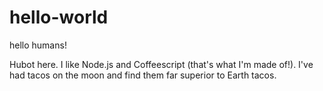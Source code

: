 # hello-world

hello humans!

Hubot here. I like Node.js and Coffeescript (that's what I'm made of!).
I've had tacos on the moon and find them far superior to Earth tacos.
